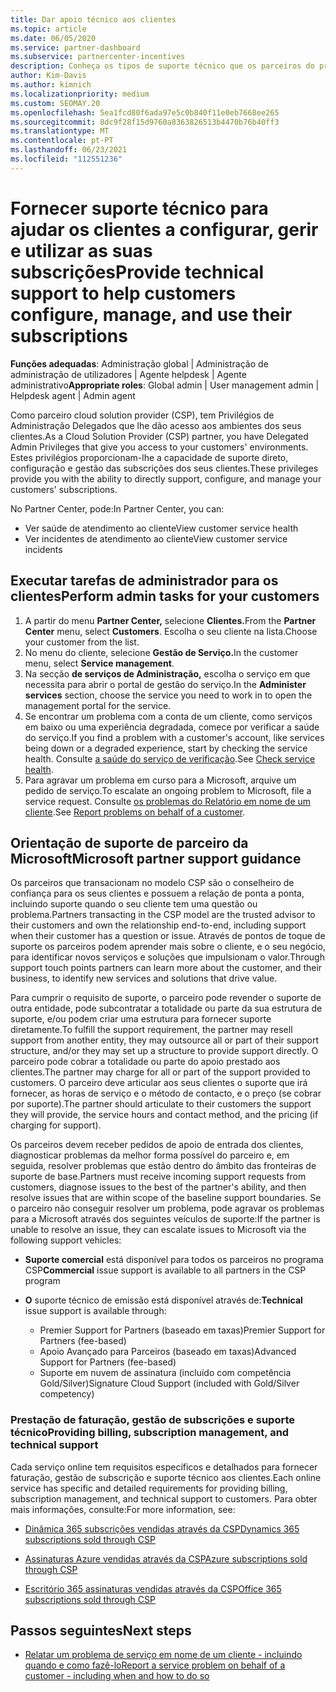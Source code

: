 ```yaml
---
title: Dar apoio técnico aos clientes
ms.topic: article
ms.date: 06/05/2020
ms.service: partner-dashboard
ms.subservice: partnercenter-incentives
description: Conheça os tipos de suporte técnico que os parceiros do programa Cloud Solution Provider podem oferecer aos seus clientes.
author: Kim-Davis
ms.author: kimnich
ms.localizationpriority: medium
ms.custom: SEOMAY.20
ms.openlocfilehash: 5ea1fcd80f6ada97e5c0b840f11e0eb7668ee265
ms.sourcegitcommit: 8dc9f28f15d9760a8363826513b4470b76b40ff3
ms.translationtype: MT
ms.contentlocale: pt-PT
ms.lasthandoff: 06/23/2021
ms.locfileid: "112551236"
---
```

# <a name="provide-technical-support-to-help-customers-configure-manage-and-use-their-subscriptions"></a><span data-ttu-id="bf2e7-103">Fornecer suporte técnico para ajudar os clientes a configurar, gerir e utilizar as suas subscrições</span><span class="sxs-lookup"><span data-stu-id="bf2e7-103">Provide technical support to help customers configure, manage, and use their subscriptions</span></span>


<span data-ttu-id="bf2e7-104">**Funções adequadas**: Administração global | Administração de administração de utilizadores | Agente helpdesk | Agente administrativo</span><span class="sxs-lookup"><span data-stu-id="bf2e7-104">**Appropriate roles**: Global admin | User management admin | Helpdesk agent | Admin agent</span></span>

<span data-ttu-id="bf2e7-105">Como parceiro cloud solution provider (CSP), tem Privilégios de Administração Delegados que lhe dão acesso aos ambientes dos seus clientes.</span><span class="sxs-lookup"><span data-stu-id="bf2e7-105">As a Cloud Solution Provider (CSP) partner, you have Delegated Admin Privileges that give you access to your customers' environments.</span></span> <span data-ttu-id="bf2e7-106">Estes privilégios proporcionam-lhe a capacidade de suporte direto, configuração e gestão das subscrições dos seus clientes.</span><span class="sxs-lookup"><span data-stu-id="bf2e7-106">These privileges provide you with the ability to directly support, configure, and manage your customers' subscriptions.</span></span>

<span data-ttu-id="bf2e7-107">No Partner Center, pode:</span><span class="sxs-lookup"><span data-stu-id="bf2e7-107">In Partner Center, you can:</span></span>

- <span data-ttu-id="bf2e7-108">Ver saúde de atendimento ao cliente</span><span class="sxs-lookup"><span data-stu-id="bf2e7-108">View customer service health</span></span>
- <span data-ttu-id="bf2e7-109">Ver incidentes de atendimento ao cliente</span><span class="sxs-lookup"><span data-stu-id="bf2e7-109">View customer service incidents</span></span>

## <a name="perform-admin-tasks-for-your-customers"></a><span data-ttu-id="bf2e7-110">Executar tarefas de administrador para os clientes</span><span class="sxs-lookup"><span data-stu-id="bf2e7-110">Perform admin tasks for your customers</span></span>

1. <span data-ttu-id="bf2e7-111">A partir do menu **Partner Center,** selecione **Clientes.**</span><span class="sxs-lookup"><span data-stu-id="bf2e7-111">From the **Partner Center** menu, select **Customers**.</span></span> <span data-ttu-id="bf2e7-112">Escolha o seu cliente na lista.</span><span class="sxs-lookup"><span data-stu-id="bf2e7-112">Choose your customer from the list.</span></span>
2. <span data-ttu-id="bf2e7-113">No menu do cliente, selecione **Gestão de Serviço.**</span><span class="sxs-lookup"><span data-stu-id="bf2e7-113">In the customer menu, select **Service management**.</span></span>
3. <span data-ttu-id="bf2e7-114">Na secção **de serviços de Administração,** escolha o serviço em que necessita para abrir o portal de gestão do serviço.</span><span class="sxs-lookup"><span data-stu-id="bf2e7-114">In the **Administer services** section, choose the service you need to work in to open the management portal for the service.</span></span>
4. <span data-ttu-id="bf2e7-115">Se encontrar um problema com a conta de um cliente, como serviços em baixo ou uma experiência degradada, comece por verificar a saúde do serviço.</span><span class="sxs-lookup"><span data-stu-id="bf2e7-115">If you find a problem with a customer's account, like services being down or a degraded experience, start by checking the service health.</span></span> <span data-ttu-id="bf2e7-116">Consulte [a saúde do serviço de verificação](check-service-health.md).</span><span class="sxs-lookup"><span data-stu-id="bf2e7-116">See [Check service health](check-service-health.md).</span></span>
5. <span data-ttu-id="bf2e7-117">Para agravar um problema em curso para a Microsoft, arquive um pedido de serviço.</span><span class="sxs-lookup"><span data-stu-id="bf2e7-117">To escalate an ongoing problem to Microsoft, file a service request.</span></span> <span data-ttu-id="bf2e7-118">Consulte [os problemas do Relatório em nome de um cliente](report-problems-on-behalf-of-a-customer.md).</span><span class="sxs-lookup"><span data-stu-id="bf2e7-118">See [Report problems on behalf of a customer](report-problems-on-behalf-of-a-customer.md).</span></span>

## <a name="microsoft-partner-support-guidance"></a><span data-ttu-id="bf2e7-119">Orientação de suporte de parceiro da Microsoft</span><span class="sxs-lookup"><span data-stu-id="bf2e7-119">Microsoft partner support guidance</span></span>

<span data-ttu-id="bf2e7-120">Os parceiros que transacionam no modelo CSP são o conselheiro de confiança para os seus clientes e possuem a relação de ponta a ponta, incluindo suporte quando o seu cliente tem uma questão ou problema.</span><span class="sxs-lookup"><span data-stu-id="bf2e7-120">Partners transacting in the CSP model are the trusted advisor to their customers and own the relationship end-to-end, including support when their customer has a question or issue.</span></span> <span data-ttu-id="bf2e7-121">Através de pontos de toque de suporte os parceiros podem aprender mais sobre o cliente, e o seu negócio, para identificar novos serviços e soluções que impulsionam o valor.</span><span class="sxs-lookup"><span data-stu-id="bf2e7-121">Through support touch points partners can learn more about the customer, and their business, to identify new services and solutions that drive value.</span></span>

<span data-ttu-id="bf2e7-122">Para cumprir o requisito de suporte, o parceiro pode revender o suporte de outra entidade, pode subcontratar a totalidade ou parte da sua estrutura de suporte, e/ou podem criar uma estrutura para fornecer suporte diretamente.</span><span class="sxs-lookup"><span data-stu-id="bf2e7-122">To fulfill the support requirement, the partner may resell support from another entity, they may outsource all or part of their support structure, and/or they may set up a structure to provide support directly.</span></span>  <span data-ttu-id="bf2e7-123">O parceiro pode cobrar a totalidade ou parte do apoio prestado aos clientes.</span><span class="sxs-lookup"><span data-stu-id="bf2e7-123">The partner may charge for all or part of the support provided to customers.</span></span> <span data-ttu-id="bf2e7-124">O parceiro deve articular aos seus clientes o suporte que irá fornecer, as horas de serviço e o método de contacto, e o preço (se cobrar por suporte).</span><span class="sxs-lookup"><span data-stu-id="bf2e7-124">The partner should articulate to their customers the support they will provide, the service hours and contact method, and the pricing (if charging for support).</span></span> 

<span data-ttu-id="bf2e7-125">Os parceiros devem receber pedidos de apoio de entrada dos clientes, diagnosticar problemas da melhor forma possível do parceiro e, em seguida, resolver problemas que estão dentro do âmbito das fronteiras de suporte de base.</span><span class="sxs-lookup"><span data-stu-id="bf2e7-125">Partners must receive incoming support requests from customers, diagnose issues to the best of the partner's ability, and then resolve issues that are within scope of the baseline support boundaries.</span></span> <span data-ttu-id="bf2e7-126">Se o parceiro não conseguir resolver um problema, pode agravar os problemas para a Microsoft através dos seguintes veículos de suporte:</span><span class="sxs-lookup"><span data-stu-id="bf2e7-126">If the partner is unable to resolve an issue, they can escalate issues to Microsoft via the following support vehicles:</span></span>

- <span data-ttu-id="bf2e7-127">**Suporte comercial** está disponível para todos os parceiros no programa CSP</span><span class="sxs-lookup"><span data-stu-id="bf2e7-127">**Commercial** issue support is available to all partners in the CSP program</span></span>

- <span data-ttu-id="bf2e7-128">**O** suporte técnico de emissão está disponível através de:</span><span class="sxs-lookup"><span data-stu-id="bf2e7-128">**Technical** issue support is available through:</span></span>

  - <span data-ttu-id="bf2e7-129">Premier Support for Partners (baseado em taxas)</span><span class="sxs-lookup"><span data-stu-id="bf2e7-129">Premier Support for Partners (fee-based)</span></span>
  - <span data-ttu-id="bf2e7-130">Apoio Avançado para Parceiros (baseado em taxas)</span><span class="sxs-lookup"><span data-stu-id="bf2e7-130">Advanced Support for Partners (fee-based)</span></span>
  - <span data-ttu-id="bf2e7-131">Suporte em nuvem de assinatura (incluído com competência Gold/Silver)</span><span class="sxs-lookup"><span data-stu-id="bf2e7-131">Signature Cloud Support (included with Gold/Silver competency)</span></span>

### <a name="providing-billing-subscription-management-and-technical-support"></a><span data-ttu-id="bf2e7-132">Prestação de faturação, gestão de subscrições e suporte técnico</span><span class="sxs-lookup"><span data-stu-id="bf2e7-132">Providing billing, subscription management, and technical support</span></span> 

<span data-ttu-id="bf2e7-133">Cada serviço online tem requisitos específicos e detalhados para fornecer faturação, gestão de subscrição e suporte técnico aos clientes.</span><span class="sxs-lookup"><span data-stu-id="bf2e7-133">Each online service has specific and detailed requirements for providing billing, subscription management, and technical support to customers.</span></span> <span data-ttu-id="bf2e7-134">Para obter mais informações, consulte:</span><span class="sxs-lookup"><span data-stu-id="bf2e7-134">For more information, see:</span></span>

- [<span data-ttu-id="bf2e7-135">Dinâmica 365 subscrições vendidas através da CSP</span><span class="sxs-lookup"><span data-stu-id="bf2e7-135">Dynamics 365 subscriptions sold through CSP</span></span>](https://www.microsoftpartnercommunity.com/t5/CSP/Microsoft-Partner-Support-Guidance/m-p/5262#M30)

- [<span data-ttu-id="bf2e7-136">Assinaturas Azure vendidas através da CSP</span><span class="sxs-lookup"><span data-stu-id="bf2e7-136">Azure subscriptions sold through CSP</span></span>](https://www.microsoftpartnercommunity.com/t5/CSP/Microsoft-Partner-Support-Guidance/m-p/5263#M31)

- [<span data-ttu-id="bf2e7-137">Escritório 365 assinaturas vendidas através da CSP</span><span class="sxs-lookup"><span data-stu-id="bf2e7-137">Office 365 subscriptions sold through CSP</span></span>](https://www.microsoftpartnercommunity.com/t5/CSP/Microsoft-Partner-Support-Guidance/m-p/5264#M32)

## <a name="next-steps"></a><span data-ttu-id="bf2e7-138">Passos seguintes</span><span class="sxs-lookup"><span data-stu-id="bf2e7-138">Next steps</span></span>

- [<span data-ttu-id="bf2e7-139">Relatar um problema de serviço em nome de um cliente - incluindo quando e como fazê-lo</span><span class="sxs-lookup"><span data-stu-id="bf2e7-139">Report a service problem on behalf of a customer - including when and how to do so</span></span>](report-problems-on-behalf-of-a-customer.md)